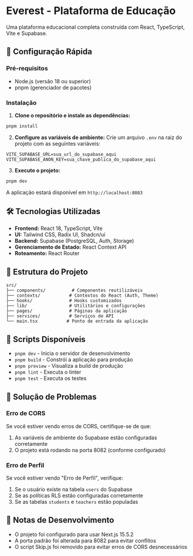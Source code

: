 # Everest - Plataforma de Educação

Uma plataforma educacional completa construída com React, TypeScript, Vite e Supabase.

## 🚀 Configuração Rápida

### Pré-requisitos
- Node.js (versão 18 ou superior)
- pnpm (gerenciador de pacotes)

### Instalação

1. **Clone o repositório e instale as dependências:**
```bash
pnpm install
```

2. **Configure as variáveis de ambiente:**
Crie um arquivo `.env` na raiz do projeto com as seguintes variáveis:
```env
VITE_SUPABASE_URL=sua_url_do_supabase_aqui
VITE_SUPABASE_ANON_KEY=sua_chave_publica_do_supabase_aqui
```

3. **Execute o projeto:**
```bash
pnpm dev
```

A aplicação estará disponível em `http://localhost:8083`

## 🛠️ Tecnologias Utilizadas

- **Frontend:** React 18, TypeScript, Vite
- **UI:** Tailwind CSS, Radix UI, Shadcn/ui
- **Backend:** Supabase (PostgreSQL, Auth, Storage)
- **Gerenciamento de Estado:** React Context API
- **Roteamento:** React Router

## 📁 Estrutura do Projeto

```
src/
├── components/          # Componentes reutilizáveis
├── contexts/           # Contextos do React (Auth, Theme)
├── hooks/              # Hooks customizados
├── lib/                # Utilitários e configurações
├── pages/              # Páginas da aplicação
├── services/           # Serviços de API
└── main.tsx           # Ponto de entrada da aplicação
```

## 🔧 Scripts Disponíveis

- `pnpm dev` - Inicia o servidor de desenvolvimento
- `pnpm build` - Constrói a aplicação para produção
- `pnpm preview` - Visualiza a build de produção
- `pnpm lint` - Executa o linter
- `pnpm test` - Executa os testes

## 🐛 Solução de Problemas

### Erro de CORS
Se você estiver vendo erros de CORS, certifique-se de que:
1. As variáveis de ambiente do Supabase estão configuradas corretamente
2. O projeto está rodando na porta 8082 (conforme configurado)

### Erro de Perfil
Se você estiver vendo "Erro de Perfil", verifique:
1. Se o usuário existe na tabela `users` do Supabase
2. Se as políticas RLS estão configuradas corretamente
3. Se as tabelas `students` e `teachers` estão populadas

## 📝 Notas de Desenvolvimento

- O projeto foi configurado para usar Next.js 15.5.2
- A porta padrão foi alterada para 8082 para evitar conflitos
- O script Skip.js foi removido para evitar erros de CORS desnecessários
